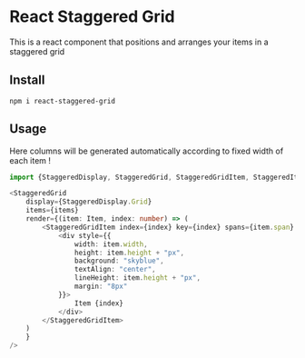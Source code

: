 # React Staggered Grid

This is a react component that positions and arranges your items in a staggered grid

## Install

`npm i react-staggered-grid`

## Usage

Here columns will be generated automatically according to fixed width of each item !

```typescript jsx
import {StaggeredDisplay, StaggeredGrid, StaggeredGridItem, StaggeredItemSpan} from "react-staggered-grid";

<StaggeredGrid
    display={StaggeredDisplay.Grid}
    items={items}
    render={(item: Item, index: number) => (
        <StaggeredGridItem index={index} key={index} spans={item.span} style={{transition: "transform 0.3s ease"}}>
            <div style={{
                width: item.width,
                height: item.height + "px",
                background: "skyblue",
                textAlign: "center",
                lineHeight: item.height + "px",
                margin: "8px"
            }}>
                Item {index}
            </div>
        </StaggeredGridItem>
    )
    }
/>
```
